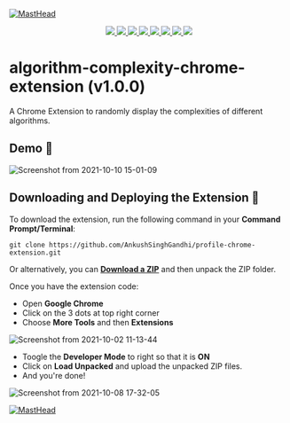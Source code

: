 [![MastHead](https://raw.githubusercontent.com/ankushsinghgandhi/template-project-repo/main/header.jpg)](https://ankushsinghgandhi.github.io)
<p align="center">
  <a href="https://ankushsinghgandhi.github.io">
    <img src="https://img.shields.io/badge/Website-3b5998?style=flat-square&logo=google-chrome&logoColor=white" />
  </a>
  <a href="http://twitter.com/ankushsgandhi">
    <img src="https://img.shields.io/badge/-Twitter-blue?style=flat-square&logo=twitter&logoColor=white" />
  </a>
   <a href="https://www.linkedin.com/in/ankush-singh-gandhi-2487771aa/">
    <img src="https://img.shields.io/badge/-LinkedIn-0e76a8?style=flat-square&logo=Linkedin&logoColor=white" />
  </a>
  <a href="https://dev.to/@ankushsinghgandhi">
    <img src="https://img.shields.io/badge/-Dev.to-grey?style=flat-square&logo=dev.to&logoColor=white"/>
  </a>
  <a href="https://stackoverflow.com/users/13790266/ankush-singh">
    <img src="https://img.shields.io/badge/-Stackoverflow-orange?style=flat-square&logo=stackoverflow&logoColor=white"/>
  </a>
  <a href="https://leetcode.com/ankushsinghgandhi/">
    <img src="https://img.shields.io/badge/-Leetcode-yellow?style=flat-square&logo=Leetcode&logoColor=white"/>
  </a>
    <a href="https://www.hackerrank.com/ankushsgandhi">
    <img src="https://img.shields.io/badge/-HackerRank-green?style=flat-square&logo=Hackerrank&logoColor=white"/>
  </a>
    <a href="https://www.hackerearth.com/@bhanusinghank">
    <img src="https://img.shields.io/badge/-Hackerearth-purple?style=flat-square&logo=Hackerearth&logoColor=white"/>
  </a>
</p>

# algorithm-complexity-chrome-extension (v1.0.0)
A Chrome Extension to randomly display the complexities of different algorithms.

## Demo :purple_heart:

![Screenshot from 2021-10-10 15-01-09](https://user-images.githubusercontent.com/55637484/136690307-603b0ac4-b11c-467f-b8e3-9266a178fb24.png)


## Downloading and Deploying the Extension :eyes:

To download the extension, run the following command in your __Command Prompt/Terminal__:

```
git clone https://github.com/AnkushSinghGandhi/profile-chrome-extension.git
```

Or alternatively, you can [__Download a ZIP__](https://github.com/AnkushSinghGandhi/profile-chrome-extension/archive/refs/heads/main.zip) and then unpack the ZIP folder.

Once you have the extension code:

* Open __Google Chrome__
* Click on the 3 dots at top right corner
* Choose __More Tools__ and then __Extensions__

![Screenshot from 2021-10-02 11-13-44](https://user-images.githubusercontent.com/55637484/135705139-dad510e2-6109-46f5-acaa-1b82da1fc5bb.png)

* Toogle the __Developer Mode__ to right so that it is __ON__ 
* Click on __Load Unpacked__ and upload the unpacked ZIP files.
* And you're done! 

![Screenshot from 2021-10-08 17-32-05](https://user-images.githubusercontent.com/55637484/136553728-082dfb4f-ceaf-42be-9dfa-4375708c4188.png)

[![MastHead](https://raw.githubusercontent.com/ankushsinghgandhi/template-project-repo/main/footer.jpg)](https://www.buymeacoffee.com/ankushsingh)
